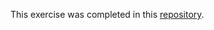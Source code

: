 This exercise was completed in this [repository](https://github.com/zain-ahmed0/javascript-exercises).